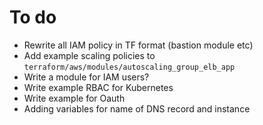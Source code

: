 # To do

- Rewrite all IAM policy in TF format (bastion module etc)
- Add example scaling policies to `terraform/aws/modules/autoscaling_group_elb_app`
- Write a module for IAM users?
- Write example RBAC for Kubernetes
- Write example for Oauth
- Adding variables for name of DNS record and instance
